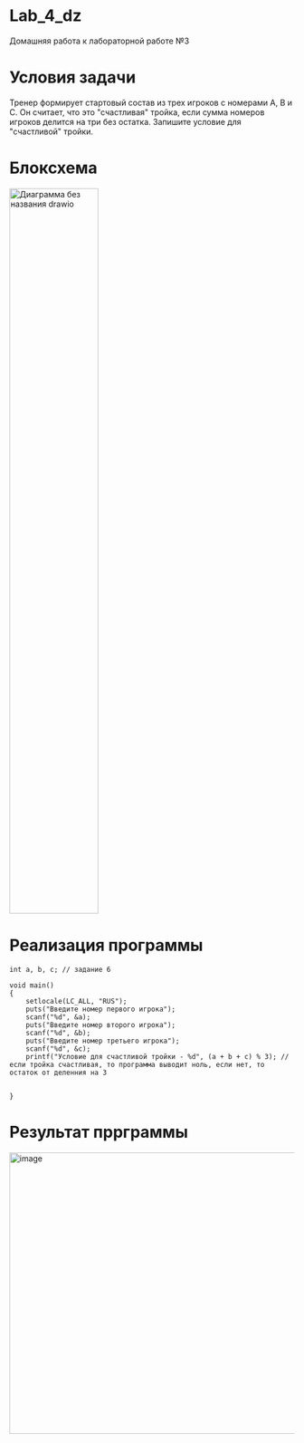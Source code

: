 # Lab_4_dz
Домашняя работа к лабораторной работе №3

# Условия задачи
Тренер формирует стартовый состав из трех игроков с номерами A, B и C. Он считает, что это "счастливая" тройка, если сумма номеров игроков делится на три без остатка. Запишите условие для "счастливой" тройки.

# Блоксхема

<img width="157" height="1281" alt="Диаграмма без названия drawio" src="https://github.com/user-attachments/assets/c57fac97-c992-454e-b80c-946b7c3a8431" />


# Реализация программы

```
int a, b, c; // задание 6

void main()
{
	setlocale(LC_ALL, "RUS");
	puts("Введите номер первого игрока");
	scanf("%d", &a);
	puts("Введите номер второго игрока");
	scanf("%d", &b);
	puts("Введите номер третьего игрока");
	scanf("%d", &c);
	printf("Условие для счастливой тройки - %d", (a + b + c) % 3); //если тройка счастливая, то программа выводит ноль, если нет, то остаток от деленния на 3


}
```

# Результат пррграммы

<img width="920" height="497" alt="image" src="https://github.com/user-attachments/assets/6b49b735-107a-4baf-9ec1-e0436545a16c" />

